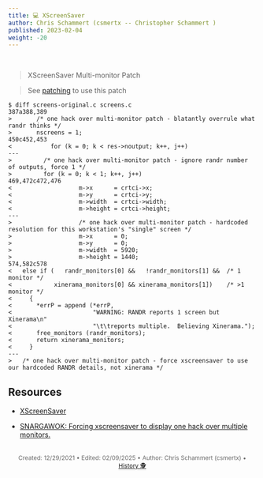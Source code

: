 ```yaml
---
title: 💻 XScreenSaver
author: Chris Schammert (csmertx -- Christopher Schammert )
published: 2023-02-04
weight: -20
---
```


<!-- The content of this website was written by Christopher Schammert aka Chris Schammert -->

<br />

> XScreenSaver Multi-monitor Patch

> See [patching](/Linux/Software/patching) to use this patch

```
$ diff screens-original.c screens.c
387a388,389
>       /* one hack over multi-monitor patch - blatantly overrule what randr thinks */
>       nscreens = 1;
450c452,453
<           for (k = 0; k < res->noutput; k++, j++)
---
>         /* one hack over multi-monitor patch - ignore randr number of outputs, force 1 */
>         for (k = 0; k < 1; k++, j++)
469,472c472,476
<                   m->x      = crtci->x;
<                   m->y      = crtci->y;
<                   m->width  = crtci->width;
<                   m->height = crtci->height;
---
>                   /* one hack over multi-monitor patch - hardcoded resolution for this workstation's "single" screen */
>                   m->x      = 0;
>                   m->y      = 0;
>                   m->width  = 5920;
>                   m->height = 1440;
574,582c578
<   else if (   randr_monitors[0] &&   !randr_monitors[1] &&  /* 1 monitor */
<            xinerama_monitors[0] && xinerama_monitors[1])    /* >1 monitor */
<     {
<       *errP = append (*errP,
<                       "WARNING: RANDR reports 1 screen but Xinerama\n"
<                       "\t\treports multiple.  Believing Xinerama.");
<       free_monitors (randr_monitors);
<       return xinerama_monitors;
<     }
---
>   /* one hack over multi-monitor patch - force xscreensaver to use our hardcoded RANDR details, not xinerama */
```

## Resources

- [XScreenSaver](https://www.jwz.org/xscreensaver/)

- [SNARGAWOK: Forcing xscreensaver to display one hack over multiple monitors.](https://www.jabawok.net/?p=158)

<br />

<div style="text-align: center; font-size:12px; color:dimgray">
    Created: 12/29/2021 • Edited: 02/09/2025 • Author: Chris Schammert (csmertx) • 
    <a href="https://github.com/csmertx/csmertx.github.io/commits/main/content/Linux/Software/xscreensaver_hack_patch.md" 
       title="Github.com | csmertx \ csmertx.github.io \ commits \ main \ content \ Linux \ Software \ XScreenSaver">
       History 🕵️
    </a>
</div>